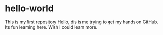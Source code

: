 # hello-world
This is my first repository
Hello, dis is me trying to get my hands on GitHub. Its fun learning here.
Wish i could learn more.
